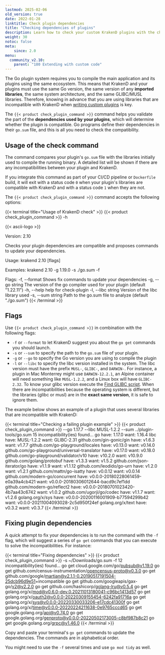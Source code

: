 ```yaml
---
lastmod: 2025-02-06
old_version: true
date: 2022-01-28
linktitle: Check plugin dependencies
title: "Checking dependencies of plugins"
description: Learn how to check your custom KrakenD plugins with the check-plugin command and ensure that your developments are compatible and loadable by KrakenD during runtime.
weight: 30
notoc: false
meta:
    since: 2.0
menu:
  community_v2.10:
    parent: "180 Extending with custom code"
---
```

The Go plugin system requires you to compile the main application and its plugins using the same ecosystem. This means that KrakenD and your plugins must use the same Go version, the same version of any **imported libraries**, the same system architecture, and the same GLIBC/MUSL libraries. Therefore, knowing in advance that you are using libraries that are incompatible with KrakenD when [writing custom plugins](/docs/v2.10/extending/writing-plugins/) is key.

The `{{< product check_plugin_command >}}` command helps you validate the part of the **dependencies used by your plugins**, which will determine whether the plugin is compatible. Go programs define their dependencies in their `go.sum` file, and this is all you need to check the compatibility.

## Usage of the check command
The command compares your plugin's `go.sum` file with the libraries initially used to compile the running binary. A detailed list will be shown if there are any incompatibilities between your plugin and KrakenD.

If you integrate this command as part of your CI/CD pipeline or `Dockerfile` build, it will exit with a status code `0` when your plugin's libraries are compatible with KrakenD and with a status code `1` when they are not.

The `{{< product check_plugin_command >}}` command accepts the following options:

{{< terminal title="Usage of KrakenD check" >}}
{{< product check_plugin_command >}} -h

{{< ascii-logo >}}

Version: 2.10

Checks your plugin dependencies are compatible and proposes commands to update your dependencies.

Usage:
  krakend 2.10 [flags]

Examples:
 krakend 2.10 -g 1.19.0 -s ./go.sum -f

Flags:
  -f, --format        Shows fix commands to update your dependencies
  -g, --go string     The version of the go compiler used for your plugin (default "1.22.11")
  -h, --help          help for check-plugin
  -l, --libc string   Version of the libc library used
  -s, --sum string    Path to the go.sum file to analyze (default "./go.sum")
{{< /terminal >}}

## Flags
Use `{{< product check_plugin_command >}}` in combination with the following flags:

- `-f` or `--format` to let KrakenD suggest you about the `go get` commands you should launch.
- `-s` or `--sum` to specify the path to the `go.sum` file of your plugin.
- `-g` or `--go` to specify the Go version you are using to compile the plugin
- `-l` or `--libc` to specify the libc version installed in the system. The libc version must have the prefix `MUSL-`, `GLIBC-`, and `DARWIN-`. For instance, a plugin in Mac Monterrey might use `DARWIN-12.2.1`, an Alpine container will need something like `MUSL-1.2.2`, and a Linux box will have `GLIBC-2.32`. To know your glibc version execute the [Find GLIBC script](https://github.com/krakend/krakend-ce/blob/master/find_glibc.sh). When there are incompatibilities because the operating system is different, but the libraries (glibc or musl) are in the **exact same version**, it is safe to ignore them.

The example below shows an example of a plugin that uses several libraries that are incompatible with KrakenD:

{{< terminal title="Checking a failing plugin example" >}}
{{< product check_plugin_command >}} --go 1.17.7 --libc MUSL-1.2.2 --sum ../plugin-tools/go.sum
15 incompatibility(ies) found...
go
    have: 1.17.0
    want: 1.16.4
libc
    have: MUSL-1.2.2
    want: GLIBC-2.31
github.com/gin-gonic/gin
    have: v1.6.3
    want: v1.7.7
github.com/go-playground/locales
    have: v0.13.0
    want: v0.14.0
github.com/go-playground/universal-translator
    have: v0.17.0
    want: v0.18.0
github.com/go-playground/validator/v10
    have: v10.2.0
    want: v10.9.0
github.com/golang/protobuf
    have: v1.3.3
    want: v1.5.2
github.com/json-iterator/go
    have: v1.1.9
    want: v1.1.12
github.com/leodido/go-urn
    have: v1.2.0
    want: v1.2.1
github.com/mattn/go-isatty
    have: v0.0.12
    want: v0.0.14
github.com/modern-go/concurrent
    have: v0.0.0-20180228061459-e0a39a4cb421
    want: v0.0.0-20180306012644-bacd9c7ef1dd
github.com/modern-go/reflect2
    have: v0.0.0-20180701023420-4b7aa43c6742
    want: v1.0.2
github.com/ugorji/go/codec
    have: v1.1.7
    want: v1.2.6
golang.org/x/sys
    have: v0.0.0-20200116001909-b77594299b42
    want: v0.0.0-20211004093028-2c5d950f24ef
golang.org/x/text
    have: v0.3.2
    want: v0.3.7
{{< /terminal >}}

## Fixing plugin dependencies
A quick attempt to fix your dependencies is to run the command with the `-f` flag, which will suggest a series of `go get` commands that you can execute to solve the incompatibilities. For instance:

{{< terminal title="Fixing dependencies" >}}
{{< product check_plugin_command >}} -s ~/Downloads/go.sum -f
12 incompatibility(ies) found...
go get cloud.google.com/go/pubsub@v1.19.0
go get github.com/census-instrumentation/opencensus-proto@v0.3.0
go get github.com/google/martian@v2.1.1-0.20190517191504-25dcb96d9e51+incompatible
go get github.com/googleapis/gax-go/v2@v2.2.0
go get github.com/hashicorp/golang-lru@v0.5.4
go get golang.org/x/mod@v0.6.0-dev.0.20211013180041-c96bc1413d57
go get golang.org/x/oauth2@v0.0.0-20220309155454-6242fa91716a
go get golang.org/x/sys@v0.0.0-20220330033206-e17cdc41300f
go get golang.org/x/time@v0.0.0-20220224211638-0e9765cccd65
go get google.golang.org/api@v0.74.0
go get google.golang.org/genproto@v0.0.0-20220502173005-c8bf987b8c21
go get google.golang.org/grpc@v1.46.0
{{< /terminal >}}

Copy and paste your terminal's `go get` commands to update the dependencies. The commands are in alphabetical order.

You might need to use the `-f` several times and use `go mod tidy` as well.
